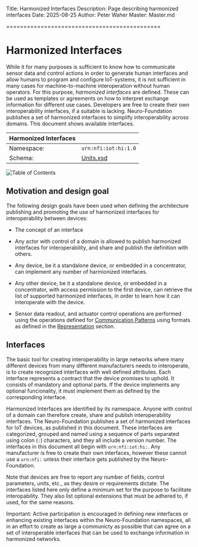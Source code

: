 ﻿Title: Harmonized Interfaces
Description: Page describing harmonized interfaces
Date: 2025-08-25
Author: Peter Waher
Master: Master.md

=============================================

Harmonized Interfaces
========================

While it for many purposes is sufficient to know how to communicate sensor data and control
actions in order to generate human interfaces and allow humans to program and configure 
IoT-systems, it is not sufficient in many cases for machine-to-machine interoperation without
human operators. For this purpose, *harmonized interfaces* are defined. These can be used as
templates or agreements on how to interpret exchange information for different use cases. 
Developers are free to create their own interoperability interfaces, if a suitable is lacking.
Neuro-Foundation publishes a set of harmonized interfaces to simplify interoperability across 
domains. This document shows available interfaces.

| Harmonized Interfaces                                       ||
| -------------|-----------------------------------------------|
| Namespace:   | `urn:nfi:iot:hi:1.0`                          |
| Schema:      | [Units.xsd](Schemas/HarmonizedInterfaces.xsd) |

![Table of Contents](toc)

Motivation and design goal
----------------------------

The following design goals have been used when defining the architecture publishing and
promoting the use of harmonized interfaces for interoperability between devices:

* The concept of an interface

* Any actor with control of a domain is allowed to publish harmonized interfaces for
interoperability, and share and publish the definition with others.

* Any device, be it a standalone device, or embedded in a concentrator, can implement any number
of harmionized interfaces.

* Any other device, be it a standalone device, or embedded in a concentrator, with access
permission to the first device, can retrieve the list of supported harmonized interfaces, in
order to learn how it can interoperate with the device.

* Sensor data readout, and actuator control operations are performed using the operations
defined for [Communication Patterns](/Index.md#communicationPatterns) using formats as defined
in the [Representation](https://neuro-foundation.io/Index.md#representation) section.

Interfaces
-------------

The basic tool for creating interoperability in large networks where many different devices from 
many different manufacturers needs to interoperate, is to create recognized interfaces with well 
defined attributes. Each interface represents a contract that the device promises to uphold. It 
consists of mandatory and optional parts. If the device implements any optional funcionality, it 
must implement them as defined by the corresponding interface.

Harmonized Interfaces are identified by its namespace. Anyone with control of a domain can 
therefore create, share and publish interoperability interfaces. The Neuro-Foundation publishes
a set of harmonized interfaces for IoT devices, as published in this document. These interfaces
are categorized, grouped and named using a sequence of parts separated using colon (`:`) 
characters, and they all include a version number. The interfaces in this document all begin 
with `urn:nfi:iot:hi:`. Any manufacturer is free to create their own interfaces, however these 
cannot use a `urn:nfi:` unless their interface gets published by the Neuro-Foundation.

Note that devices are free to report any number of fields, control parameters, units, etc., as 
they desire or requirements dictate. The interfaces listed here only define a minimum set for
the purpose to facilitate interopability. They also list optional extensions that must be 
adhered to, if used, for the same reasons.

Important: Active participation is encouraged in defining new interfaces or enhancing existing 
interfaces within the Neuro-Foundation namespaces, all in an effort to create as large a 
communicty as possible that can agree on a set of interoperable interfaces that can be used to 
exchange information in harmonized networks.
